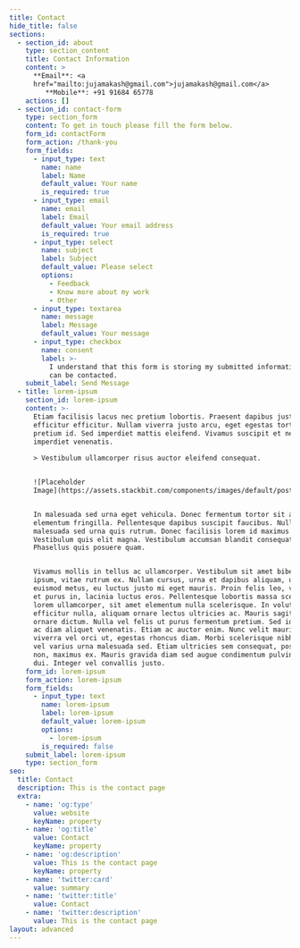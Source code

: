 ```yaml
---
title: Contact
hide_title: false
sections:
  - section_id: about
    type: section_content
    title: Contact Information
    content: >
      **Email**: <a
      href="mailto:jujamakash@gmail.com">jujamakash@gmail.com</a>  
         **Mobile**: +91 91684 65778
    actions: []
  - section_id: contact-form
    type: section_form
    content: To get in touch please fill the form below.
    form_id: contactForm
    form_action: /thank-you
    form_fields:
      - input_type: text
        name: name
        label: Name
        default_value: Your name
        is_required: true
      - input_type: email
        name: email
        label: Email
        default_value: Your email address
        is_required: true
      - input_type: select
        name: subject
        label: Subject
        default_value: Please select
        options:
          - Feedback
          - Know more about my work
          - Other
      - input_type: textarea
        name: message
        label: Message
        default_value: Your message
      - input_type: checkbox
        name: consent
        label: >-
          I understand that this form is storing my submitted information so I
          can be contacted.
    submit_label: Send Message
  - title: lorem-ipsum
    section_id: lorem-ipsum
    content: >-
      Etiam facilisis lacus nec pretium lobortis. Praesent dapibus justo non
      efficitur efficitur. Nullam viverra justo arcu, eget egestas tortor
      pretium id. Sed imperdiet mattis eleifend. Vivamus suscipit et neque
      imperdiet venenatis.
              
      > Vestibulum ullamcorper risus auctor eleifend consequat.


      ![Placeholder
      Image](https://assets.stackbit.com/components/images/default/post-4.jpeg)


      In malesuada sed urna eget vehicula. Donec fermentum tortor sit amet nisl
      elementum fringilla. Pellentesque dapibus suscipit faucibus. Nullam
      malesuada sed urna quis rutrum. Donec facilisis lorem id maximus mattis.
      Vestibulum quis elit magna. Vestibulum accumsan blandit consequat.
      Phasellus quis posuere quam.


      Vivamus mollis in tellus ac ullamcorper. Vestibulum sit amet bibendum
      ipsum, vitae rutrum ex. Nullam cursus, urna et dapibus aliquam, urna leo
      euismod metus, eu luctus justo mi eget mauris. Proin felis leo, volutpat
      et purus in, lacinia luctus eros. Pellentesque lobortis massa scelerisque
      lorem ullamcorper, sit amet elementum nulla scelerisque. In volutpat
      efficitur nulla, aliquam ornare lectus ultricies ac. Mauris sagittis
      ornare dictum. Nulla vel felis ut purus fermentum pretium. Sed id lectus
      ac diam aliquet venenatis. Etiam ac auctor enim. Nunc velit mauris,
      viverra vel orci ut, egestas rhoncus diam. Morbi scelerisque nibh tellus,
      vel varius urna malesuada sed. Etiam ultricies sem consequat, posuere urna
      non, maximus ex. Mauris gravida diam sed augue condimentum pulvinar vel ac
      dui. Integer vel convallis justo.
    form_id: lorem-ipsum
    form_action: lorem-ipsum
    form_fields:
      - input_type: text
        name: lorem-ipsum
        label: lorem-ipsum
        default_value: lorem-ipsum
        options:
          - lorem-ipsum
        is_required: false
    submit_label: lorem-ipsum
    type: section_form
seo:
  title: Contact
  description: This is the contact page
  extra:
    - name: 'og:type'
      value: website
      keyName: property
    - name: 'og:title'
      value: Contact
      keyName: property
    - name: 'og:description'
      value: This is the contact page
      keyName: property
    - name: 'twitter:card'
      value: summary
    - name: 'twitter:title'
      value: Contact
    - name: 'twitter:description'
      value: This is the contact page
layout: advanced
---
```

